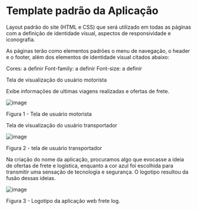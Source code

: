# Template padrão da Aplicação

Layout padrão do site (HTML e CSS) que será utilizado em todas as páginas com a definição de identidade visual, aspectos de responsividade e iconografia.

As páginas terão como elementos padrões o menu de navegação, o header e o footer, além dos elementos de identidade visual citados abaixo:

Cores: a definir
Font-family: a definir
Font-size: a definir

Tela de visualização do usuário motorista

Exibe informações de ultimas viagens realizadas e ofertas de frete.

![image](https://github.com/ICEI-PUC-Minas-PMV-ADS/pmv-ads-2024-1-e1-proj-web-t12-fretelog/assets/165726700/a82ab8cf-9552-4025-ad12-c15129f65090)

Figura 1 - Tela de usuário motorista

Tela de visualização do usuário transportador

![image](https://github.com/ICEI-PUC-Minas-PMV-ADS/pmv-ads-2024-1-e1-proj-web-t12-fretelog/assets/165726700/f7bb339d-b20f-4f85-a94f-841e8f9c7c92)

Figura 2 - tela de usuário transportador

Na criação do nome da aplicação, procuramos algo que evocasse a ideia de ofertas de frete e logística, enquanto a cor azul foi escolhida para transmitir uma sensação de tecnologia e segurança. O logotipo resultou da fusão dessas ideias.

![image](https://github.com/ICEI-PUC-Minas-PMV-ADS/pmv-ads-2024-1-e1-proj-web-t12-fretelog/assets/165726700/723636f2-a58e-45db-9bef-c8e2ac62336a)

Figura 3 - Logotipo da aplicação web frete log.
